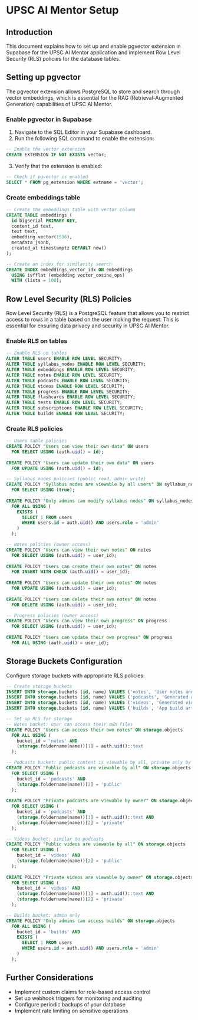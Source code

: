 # UPSC AI Mentor Setup

## Introduction

This document explains how to set up and enable pgvector extension in Supabase for the UPSC AI Mentor application and implement Row Level Security (RLS) policies for the database tables.

## Setting up pgvector

The pgvector extension allows PostgreSQL to store and search through vector embeddings, which is essential for the RAG (Retrieval-Augmented Generation) capabilities of UPSC AI Mentor.

### Enable pgvector in Supabase

1. Navigate to the SQL Editor in your Supabase dashboard.
2. Run the following SQL command to enable the extension:

```sql
-- Enable the vector extension
CREATE EXTENSION IF NOT EXISTS vector;
```

3. Verify that the extension is enabled:

```sql
-- Check if pgvector is enabled
SELECT * FROM pg_extension WHERE extname = 'vector';
```

### Create embeddings table

```sql
-- Create the embeddings table with vector column
CREATE TABLE embeddings (
  id bigserial PRIMARY KEY,
  content_id text,
  text text,
  embedding vector(1536),
  metadata jsonb,
  created_at timestamptz DEFAULT now()
);

-- Create an index for similarity search
CREATE INDEX embeddings_vector_idx ON embeddings 
  USING ivfflat (embedding vector_cosine_ops) 
  WITH (lists = 100);
```

## Row Level Security (RLS) Policies

Row Level Security (RLS) is a PostgreSQL feature that allows you to restrict access to rows in a table based on the user making the request. This is essential for ensuring data privacy and security in UPSC AI Mentor.

### Enable RLS on tables

```sql
-- Enable RLS on tables
ALTER TABLE users ENABLE ROW LEVEL SECURITY;
ALTER TABLE syllabus_nodes ENABLE ROW LEVEL SECURITY;
ALTER TABLE embeddings ENABLE ROW LEVEL SECURITY;
ALTER TABLE notes ENABLE ROW LEVEL SECURITY;
ALTER TABLE podcasts ENABLE ROW LEVEL SECURITY;
ALTER TABLE videos ENABLE ROW LEVEL SECURITY;
ALTER TABLE progress ENABLE ROW LEVEL SECURITY;
ALTER TABLE flashcards ENABLE ROW LEVEL SECURITY;
ALTER TABLE tests ENABLE ROW LEVEL SECURITY;
ALTER TABLE subscriptions ENABLE ROW LEVEL SECURITY;
ALTER TABLE builds ENABLE ROW LEVEL SECURITY;
```

### Create RLS policies

```sql
-- Users table policies
CREATE POLICY "Users can view their own data" ON users
  FOR SELECT USING (auth.uid() = id);
  
CREATE POLICY "Users can update their own data" ON users
  FOR UPDATE USING (auth.uid() = id);

-- Syllabus nodes policies (public read, admin write)
CREATE POLICY "Syllabus nodes are viewable by all users" ON syllabus_nodes
  FOR SELECT USING (true);
  
CREATE POLICY "Only admins can modify syllabus nodes" ON syllabus_nodes
  FOR ALL USING (
    EXISTS (
      SELECT 1 FROM users
      WHERE users.id = auth.uid() AND users.role = 'admin'
    )
  );

-- Notes policies (owner access)
CREATE POLICY "Users can view their own notes" ON notes
  FOR SELECT USING (auth.uid() = user_id);
  
CREATE POLICY "Users can create their own notes" ON notes
  FOR INSERT WITH CHECK (auth.uid() = user_id);
  
CREATE POLICY "Users can update their own notes" ON notes
  FOR UPDATE USING (auth.uid() = user_id);
  
CREATE POLICY "Users can delete their own notes" ON notes
  FOR DELETE USING (auth.uid() = user_id);

-- Progress policies (owner access)
CREATE POLICY "Users can view their own progress" ON progress
  FOR SELECT USING (auth.uid() = user_id);
  
CREATE POLICY "Users can update their own progress" ON progress
  FOR ALL USING (auth.uid() = user_id);
```

## Storage Buckets Configuration

Configure storage buckets with appropriate RLS policies:

```sql
-- Create storage buckets
INSERT INTO storage.buckets (id, name) VALUES ('notes', 'User notes and documents');
INSERT INTO storage.buckets (id, name) VALUES ('podcasts', 'Generated audio content');
INSERT INTO storage.buckets (id, name) VALUES ('videos', 'Generated video content');
INSERT INTO storage.buckets (id, name) VALUES ('builds', 'App build artifacts');

-- Set up RLS for storage
-- Notes bucket: user can access their own files
CREATE POLICY "Users can access their own notes" ON storage.objects
  FOR ALL USING (
    bucket_id = 'notes' AND 
    (storage.foldername(name))[1] = auth.uid()::text
  );

-- Podcasts bucket: public content is viewable by all, private only by owner
CREATE POLICY "Public podcasts are viewable by all" ON storage.objects
  FOR SELECT USING (
    bucket_id = 'podcasts' AND 
    (storage.foldername(name))[2] = 'public'
  );
  
CREATE POLICY "Private podcasts are viewable by owner" ON storage.objects
  FOR SELECT USING (
    bucket_id = 'podcasts' AND 
    (storage.foldername(name))[1] = auth.uid()::text AND
    (storage.foldername(name))[2] = 'private'
  );

-- Videos bucket: similar to podcasts
CREATE POLICY "Public videos are viewable by all" ON storage.objects
  FOR SELECT USING (
    bucket_id = 'videos' AND 
    (storage.foldername(name))[2] = 'public'
  );
  
CREATE POLICY "Private videos are viewable by owner" ON storage.objects
  FOR SELECT USING (
    bucket_id = 'videos' AND 
    (storage.foldername(name))[1] = auth.uid()::text AND
    (storage.foldername(name))[2] = 'private'
  );

-- Builds bucket: admin only
CREATE POLICY "Only admins can access builds" ON storage.objects
  FOR ALL USING (
    bucket_id = 'builds' AND
    EXISTS (
      SELECT 1 FROM users
      WHERE users.id = auth.uid() AND users.role = 'admin'
    )
  );
```

## Further Considerations

- Implement custom claims for role-based access control
- Set up webhook triggers for monitoring and auditing
- Configure periodic backups of your database
- Implement rate limiting on sensitive operations
